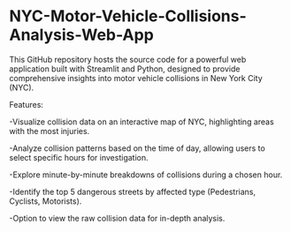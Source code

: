 # NYC-Motor-Vehicle-Collisions-Analysis-Web-App
This GitHub repository hosts the source code for a powerful web application built with Streamlit and Python, designed to provide comprehensive insights into motor vehicle collisions in New York City (NYC).

Features:

-Visualize collision data on an interactive map of NYC, highlighting areas with the most injuries.

-Analyze collision patterns based on the time of day, allowing users to select specific hours for investigation.

-Explore minute-by-minute breakdowns of collisions during a chosen hour.

-Identify the top 5 dangerous streets by affected type (Pedestrians, Cyclists, Motorists).

-Option to view the raw collision data for in-depth analysis.

